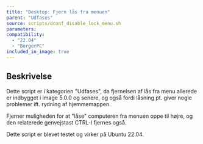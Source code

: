 ```yaml
---
title: "Desktop: Fjern lås fra menuen"
parent: "Udfases"
source: scripts/dconf_disable_lock_menu.sh
parameters:
compatibility:  
  - "22.04"
  - "BorgerPC"
included_in_image: true
---
```


## Beskrivelse
Dette script er i kategorien "Udfases", da fjernelsen af lås fra menu allerede er indbygget i image 5.0.0 og senere,
og også fordi låsning pt. giver nogle problemer ift. rydning af hjemmemappen.

Fjerner muligheden for at "låse" computeren fra menuen oppe til højre, 
og den relaterede genvejstast CTRL-l fjernes også.

Dette script er blevet testet og virker på Ubuntu 22.04.